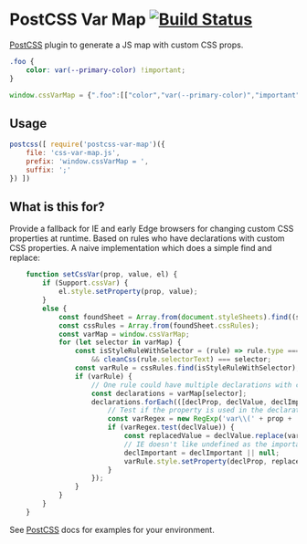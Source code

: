 # PostCSS Var Map [![Build Status][ci-img]][ci]

[PostCSS] plugin to generate a JS map with custom CSS props.

[PostCSS]: https://github.com/postcss/postcss
[ci-img]:  https://travis-ci.org/luwes/postcss-var-map.svg
[ci]:      https://travis-ci.org/luwes/postcss-var-map

```css
.foo {
    color: var(--primary-color) !important;
}
```

```js
window.cssVarMap = {".foo":[["color","var(--primary-color)","important"]]}
```

## Usage

```js
postcss([ require('postcss-var-map')({
    file: 'css-var-map.js',
    prefix: 'window.cssVarMap = ',
    suffix: ';'
}) ])
```

## What is this for?

Provide a fallback for IE and early Edge browsers for changing custom CSS properties at runtime. Based on rules who have declarations with custom CSS properties. A naive implementation which does a simple find and replace:

```js
    function setCssVar(prop, value, el) {
        if (Support.cssVar) {
            el.style.setProperty(prop, value);
        }
        else {
            const foundSheet = Array.from(document.styleSheets).find((sheet) => /player\.css/.test(sheet.href));
            const cssRules = Array.from(foundSheet.cssRules);
            const varMap = window.cssVarMap;
            for (let selector in varMap) {
                const isStyleRuleWithSelector = (rule) => rule.type === 1
                    && cleanCss(rule.selectorText) === selector;
                const varRule = cssRules.find(isStyleRuleWithSelector);
                if (varRule) {
                    // One rule could have multiple declarations with custom css props.
                    const declarations = varMap[selector];
                    declarations.forEach(([declProp, declValue, declImportant]) => {
                        // Test if the property is used in the declaration value.
                        const varRegex = new RegExp('var\\(' + prop + '\\)');
                        if (varRegex.test(declValue)) {
                            const replacedValue = declValue.replace(varRegex, value);
                            // IE doesn't like undefined as the important argument
                            declImportant = declImportant || null;
                            varRule.style.setProperty(declProp, replacedValue, declImportant);
                        }
                    });
                }
            }
        }
    }
```

See [PostCSS] docs for examples for your environment.
